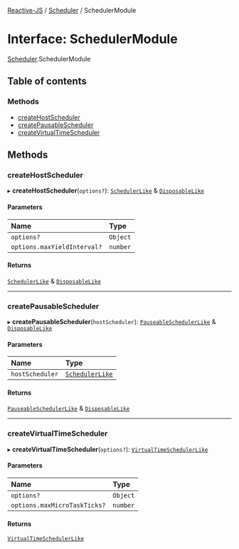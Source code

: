 [Reactive-JS](../README.md) / [Scheduler](../modules/Scheduler.md) / SchedulerModule

# Interface: SchedulerModule

[Scheduler](../modules/Scheduler.md).SchedulerModule

## Table of contents

### Methods

- [createHostScheduler](Scheduler.SchedulerModule.md#createhostscheduler)
- [createPausableScheduler](Scheduler.SchedulerModule.md#createpausablescheduler)
- [createVirtualTimeScheduler](Scheduler.SchedulerModule.md#createvirtualtimescheduler)

## Methods

### createHostScheduler

▸ **createHostScheduler**(`options?`): [`SchedulerLike`](types.SchedulerLike.md) & [`DisposableLike`](types.DisposableLike.md)

#### Parameters

| Name | Type |
| :------ | :------ |
| `options?` | `Object` |
| `options.maxYieldInterval?` | `number` |

#### Returns

[`SchedulerLike`](types.SchedulerLike.md) & [`DisposableLike`](types.DisposableLike.md)

___

### createPausableScheduler

▸ **createPausableScheduler**(`hostScheduler`): [`PauseableSchedulerLike`](types.PauseableSchedulerLike.md) & [`DisposableLike`](types.DisposableLike.md)

#### Parameters

| Name | Type |
| :------ | :------ |
| `hostScheduler` | [`SchedulerLike`](types.SchedulerLike.md) |

#### Returns

[`PauseableSchedulerLike`](types.PauseableSchedulerLike.md) & [`DisposableLike`](types.DisposableLike.md)

___

### createVirtualTimeScheduler

▸ **createVirtualTimeScheduler**(`options?`): [`VirtualTimeSchedulerLike`](types.VirtualTimeSchedulerLike.md)

#### Parameters

| Name | Type |
| :------ | :------ |
| `options?` | `Object` |
| `options.maxMicroTaskTicks?` | `number` |

#### Returns

[`VirtualTimeSchedulerLike`](types.VirtualTimeSchedulerLike.md)
